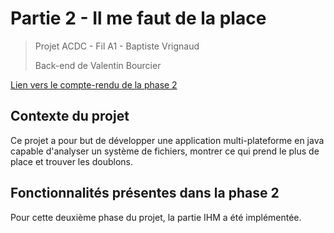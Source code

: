 # Partie 2 - Il me faut de la place 
>Projet ACDC - Fil A1 - Baptiste Vrignaud
>
>Back-end de Valentin Bourcier

[Lien vers le compte-rendu de la phase 2](/CompteRendu_Partie2/designFrontend.md)

## Contexte du projet

Ce projet a pour but de développer une application multi-plateforme en java capable d'analyser un système de fichiers, 
montrer ce qui prend le plus de place et trouver les doublons.

## Fonctionnalités présentes dans la phase 2

Pour cette deuxième phase du projet, la partie IHM a été implémentée.
